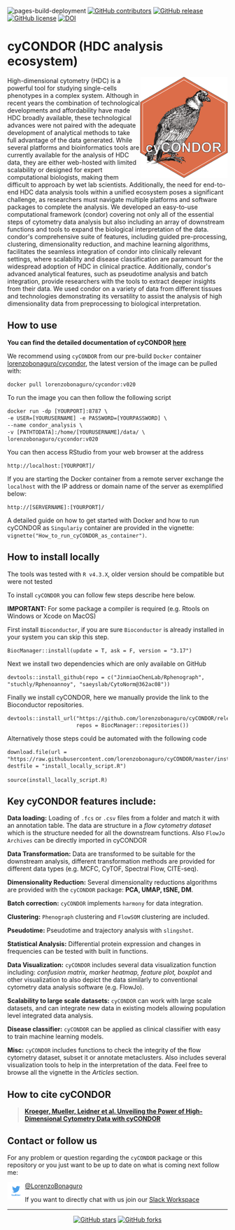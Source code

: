 ![pages-build-deployment](https://github.com/lorenzobonaguro/cyCONDOR/actions/workflows/pages/pages-build-deployment/badge.svg)
[![GitHub contributors](https://img.shields.io/github/contributors/lorenzobonaguro/cyCONDOR.svg)](https://github.com/lorenzobonaguro/cyCONDOR/graphs/contributors)
[![GitHub release](https://img.shields.io/github/v/release/lorenzobonaguro/cyCONDOR)](https://github.com/lorenzobonaguro/cyCONDOR/releases/latest)
[![GitHub license](https://img.shields.io/github/license/lorenzobonaguro/cyCONDOR?color=blue)](https://github.com/lorenzobonaguro/cyCONDOR/blob/master/LICENSE)
[![DOI](https://zenodo.org/badge/476240084.svg)](https://doi.org/10.5281/zenodo.13897560)

# cyCONDOR (HDC analysis ecosystem)

<img src="man/figures/condor_logo_new.png" alt="drawing" width="200" align="right"/>

High-dimensional cytometry (HDC) is a powerful tool for studying single-cells phenotypes in a complex system. Although in recent years the combination of technological developments and affordability have made HDC broadly available, these technological advances were not paired with the adequate development of analytical methods to take full advantage of the data generated. While several platforms and bioinformatics tools are currently available for the analysis of HDC data, they are either web-hosted with limited scalability or designed for expert computational biologists, making them difficult to approach by wet lab scientists. Additionally, the need for end-to-end HDC data analysis tools within a unified ecosystem poses a significant challenge, as researchers must navigate multiple platforms and software packages to complete the analysis.
We developed an easy-to-use computational framework (condor) covering not only all of the essential steps of cytometry data analysis but also including an array of downstream functions and tools to expand the biological interpretation of the data. condor's comprehensive suite of features, including guided pre-processing, clustering, dimensionality reduction, and machine learning algorithms, facilitates the seamless integration of condor into clinically relevant settings, where scalability and disease classification are paramount for the widespread adoption of HDC in clinical practice. Additionally, condor's advanced analytical features, such as pseudotime analysis and batch integration, provide researchers with the tools to extract deeper insights from their data. We used condor on a variety of data from different tissues and technologies demonstrating its versatility to assist the analysis of high dimensionality data from preprocessing to biological interpretation.

## How to use

**You can find the detailed documentation of cyCONDOR [here](https://lorenzobonaguro.github.io/cyCONDOR/)**

We recommend using `cyCONDOR` from our pre-build `Docker` container [lorenzobonaguro/cycondor](https://hub.docker.com/r/lorenzobonaguro/cycondor), the latest version of the image can be pulled with:
```
docker pull lorenzobonaguro/cycondor:v020
```

To run the image you can then follow the following script

```
docker run -dp [YOURPORT]:8787 \
-e USER=[YOURUSERNAME] -e PASSWORD=[YOURPASSWORD] \
--name condor_analysis \
-v [PATHTODATA]:/home/[YOURUSERNAME]/data/ \
lorenzobonaguro/cycondor:v020
```
You can then access RStudio from your web browser at the address

```
http://localhost:[YOURPORT]/
```

If you are starting the Docker container from a remote server exchange the `localhost` with the IP address or domain name of the server as exemplified below:

```
http://[SERVERNAME]:[YOURPORT]/
```

A detailed guide on how to get started with Docker and how to run cyCONDOR as `Singulariy` container are provided in the vignette: `vignette("How_to_run_cyCONDOR_as_container")`.

## How to install locally

The tools was tested with `R v4.3.X`, older version should be compatible but were not tested

To install `cyCONDOR` you can follow few steps describe here below. 

**IMPORTANT:** For some package a compiler is required (e.g. Rtools on Windows or Xcode on MacOS)

First install `Bioconductor`, if you are sure `Bioconductor` is already installed in your system you can skip this step.
```
BiocManager::install(update = T, ask = F, version = "3.17")
``` 

Next we install two dependencies which are only available on GitHub
```
devtools::install_github(repo = c("JinmiaoChenLab/Rphenograph", "stuchly/Rphenoannoy", "saeyslab/CytoNorm@362ac08"))
```

Finally we install cyCONDOR, here we manually provide the link to the Bioconductor repositories.
```
devtools::install_url("https://github.com/lorenzobonaguro/cyCONDOR/releases/download/v020/cyCONDOR_0.2.0.tar.gz",
                      repos = BiocManager::repositories())
```

Alternatively those steps could be automated with the following code
```
download.file(url = "https://raw.githubusercontent.com/lorenzobonaguro/cyCONDOR/master/inst/install_locally_script.R", destfile = "install_locally_script.R")
              
source(install_locally_script.R)
``` 

## Key cyCONDOR features include:

**Data loading:** Loading of `.fcs` or `.csv` files from a folder and match it with an annotation table. The data are structure in a *flow cytometry dataset* which is the structure needed for all the downstream functions. Also `FlowJo Archives` can be directly imported in cyCONDOR

**Data Transformation:** Data are transformed to be suitable for the downstream analysis, different transformation methods are provided for different data types (e.g. MCFC, CyTOF, Spectral Flow, CITE-seq).

**Dimensionality Reduction:** Several dimensionality reductions
algorithms are provided with the `cyCONDOR` package: **PCA, UMAP, tSNE, DM**.

**Batch correction:** `cyCONDOR` implements `harmony` for data integration.

**Clustering:** `Phenograph` clustering and `FlowSOM` clustering are included.

**Pseudotime:** Pseudotime and trajectory analysis with `slingshot`.

**Statistical Analysis:** Differential protein expression and changes in
frequencies can be tested with built in functions.

**Data Visualization:** `cyCONDOR` includes several data visualization
function including: *confusion matrix, marker heatmap, feature plot,
boxplot* and other visualization to also depict the data similarly to conventional cytometry data analysis software (e.g. FlowJo).

**Scalability to large scale datasets:** `cyCONDOR` can work with large scale datasets, and can integrate new data in existing models allowing population level integrated data analysis.

**Disease classifier:** `cyCONDOR` can be applied as clinical classifier with easy to train machine learning models.

**Misc:** `cyCONDOR` includes functions to check the integrity of the flow
cytometry dataset, subset it or annotate metaclusters. Also includes several visualization tools to help in the interpretation of the data. Feel free to browse all the vignette in the *Articles* section.

## How to cite cyCONDOR

> [**Kroeger, Mueller, Leidner et al. Unveiling the Power of High-Dimensional Cytometry Data with cyCONDOR**](https://www.biorxiv.org/content/10.1101/2024.02.29.582727v1)

## Contact or follow us

For any problem or question regarding the `cyCONDOR` package or this
repository or you just want to be up to date on what is coming next
follow me:

<img src="man/figures/twitter.png" width="8%" style="float: left;"/>

[@LorenzoBonaguro](<https://twitter.com/LorenzoBonaguro>)

If you want to directly chat with us join our [Slack Workspace](https://join.slack.com/t/cycondor/shared_invite/zt-2keb5ztaa-0aNKxP3OCglOTUiXDrtkhg)

---
<div align="center">

[![GitHub stars](https://img.shields.io/github/stars/lorenzobonaguro/cyCONDOR)](https://github.com/lorenzobonaguro/cyCONDOR)
[![GitHub forks](https://img.shields.io/github/forks/lorenzobonaguro/cyCONDOR)](https://github.com/lorenzobonaguro/cyCONDOR/fork)

</div>
